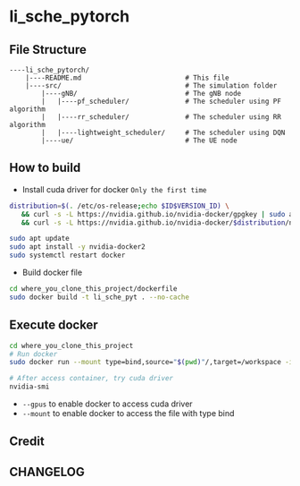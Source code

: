 # li_sche_pytorch

## File Structure
```sh=
----li_sche_pytorch/
	|----README.md							# This file
	|----src/								# The simulation folder
		|----gNB/							# The gNB node
		|	|----pf_scheduler/				# The scheduler using PF algorithm
		|	|----rr_scheduler/				# The scheduler using RR algorithm
		|	|----lightweight_scheduler/		# The scheduler using DQN
		|----ue/							# The UE node
```

## How to build
* Install cuda driver for docker `Only the first time`
```sh
distribution=$(. /etc/os-release;echo $ID$VERSION_ID) \
   && curl -s -L https://nvidia.github.io/nvidia-docker/gpgkey | sudo apt-key add - \
   && curl -s -L https://nvidia.github.io/nvidia-docker/$distribution/nvidia-docker.list | sudo tee /etc/apt/sources.list.d/nvidia-docker.list

sudo apt update
sudo apt install -y nvidia-docker2
sudo systemctl restart docker
```

* Build docker file
```sh
cd where_you_clone_this_project/dockerfile
sudo docker build -t li_sche_pyt . --no-cache
```	


## Execute docker
```sh
cd where_you_clone_this_project
# Run docker
sudo docker run --mount type=bind,source="$(pwd)"/,target=/workspace -it --gpus all --name li_sche_pyt li_sche_pyt bash

# After access container, try cuda driver
nvidia-smi
```
* `--gpus` to enable docker to access cuda driver
* `--mount` to enable docker to access the file with type bind
 
## Credit

## CHANGELOG
